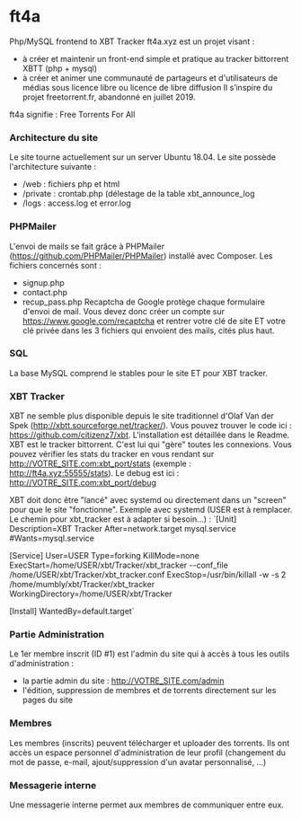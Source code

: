 # ft4a
Php/MySQL frontend to XBT Tracker
ft4a.xyz est un projet visant :
- à créer et maintenir un front-end simple et pratique au tracker bittorrent XBTT (php + mysql)
- à créer et animer une communauté de partageurs et d'utilisateurs de médias sous licence libre ou licence de libre diffusion
Il s’inspire du projet freetorrent.fr, abandonné en juillet 2019.

ft4a signifie : Free Torrents For All

### Architecture du site
Le site tourne actuellement sur un server Ubuntu 18.04.
Le site possède l'architecture suivante :
- /web : fichiers php et html
- /private : crontab.php (délestage de la table xbt_announce_log
- /logs : access.log et error.log

### PHPMailer
L'envoi de mails se fait grâce à PHPMailer (https://github.com/PHPMailer/PHPMailer) installé avec Composer.
Les fichiers concernés sont :
- signup.php
- contact.php
- recup_pass.php
Recaptcha de Google protège chaque formulaire d'envoi de mail. Vous devez donc créer un compte sur https://www.google.com/recaptcha et rentrer votre clé de site ET votre clé privée dans les 3 fichiers qui envoient des mails, cités plus haut.

### SQL
La base MySQL comprend le stables pour le site ET pour XBT tracker.

### XBT Tracker
XBT ne semble plus disponible depuis le site traditionnel d'Olaf Van der Spek (http://xbtt.sourceforge.net/tracker/).
Vous pouvez trouver le code ici : https://github.com/citizenz7/xbt. L'installation est détaillée dans le Readme.
XBT est le tracker bittorrent. C'est lui qui "gère" toutes les connexions.
Vous pouvez vérifier les stats du tracker en vous rendant sur http://VOTRE_SITE.com:xbt_port/stats (exemple : http://ft4a.xyz:55555/stats).
Le debug est ici : http://VOTRE_SITE.com:xbt_port/debug

XBT doit donc être "lancé" avec systemd ou directement dans un "screen" pour que le site "fonctionne".
Exemple avec systemd (USER est à remplacer. Le chemin pour xbt_tracker est à adapter si besoin...) :
`[Unit]
Description=XBT Tracker
After=network.target mysql.service
#Wants=mysql.service

[Service]
User=USER
Type=forking
KillMode=none
ExecStart=/home/USER/xbt/Tracker/xbt_tracker --conf_file /home/USER/xbt/Tracker/xbt_tracker.conf
ExecStop=/usr/bin/killall -w -s 2 /home/mumbly/xbt/Tracker/xbt_tracker
WorkingDirectory=/home/USER/xbt/Tracker

[Install]
WantedBy=default.target`

### Partie Administration
Le 1er membre inscrit (ID #1) est l'admin du site qui à accès à tous les outils d'administration :
- la partie admin du site : http://VOTRE_SITE.com/admin
- l'édition, suppression de membres et de torrents directement sur les pages du site 

### Membres
Les membres (inscrits) peuvent télécharger et uploader des torrents.
Ils ont accès un espace personnel d'administration de leur profil (changement du mot de passe, e-mail, ajout/suppression d'un avatar personnalisé, ...)

### Messagerie interne
Une messagerie interne permet aux membres de communiquer entre eux.
